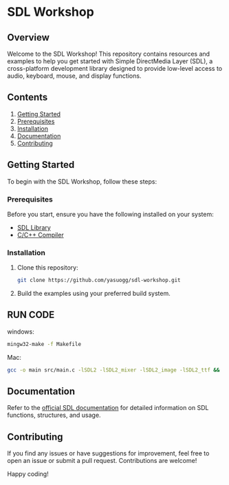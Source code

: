 # SDL Workshop

## Overview

Welcome to the SDL Workshop! This repository contains resources and examples to help you get started with Simple DirectMedia Layer (SDL), a cross-platform development library designed to provide low-level access to audio, keyboard, mouse, and display functions.

## Contents

1. [Getting Started](#getting-started)
2. [Prerequisites](#prerequisites)
3. [Installation](#installation)
4. [Documentation](#documentation)
5. [Contributing](#contributing)

## Getting Started

To begin with the SDL Workshop, follow these steps:

### Prerequisites

Before you start, ensure you have the following installed on your system:

- [SDL Library](https://www.libsdl.org/download-2.0.php)
- [C/C++ Compiler](https://gcc.gnu.org/install/index.html)

### Installation

1. Clone this repository:

    ```bash
    git clone https://github.com/yasuogg/sdl-workshop.git
    ```

2. Build the examples using your preferred build system.

## RUN CODE

windows:

```bash
mingw32-make -f Makefile
```
Mac:
```bash
gcc -o main src/main.c -lSDL2 -lSDL2_mixer -lSDL2_image -lSDL2_ttf && ./main
```
## Documentation

Refer to the [official SDL documentation](https://wiki.libsdl.org/) for detailed information on SDL functions, structures, and usage.

## Contributing

If you find any issues or have suggestions for improvement, feel free to open an issue or submit a pull request. Contributions are welcome!

Happy coding!
